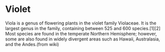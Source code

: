 # Violet
Viola is a genus of flowering plants in the violet family Violaceae. It is the largest genus in the family, containing between 525 and 600 species.[1][2] Most species are found in the temperate Northern Hemisphere; however, some are also found in widely divergent areas such as Hawaii, Australasia, and the Andes.(from wiki)

